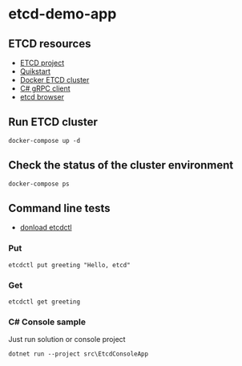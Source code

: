 # etcd-demo-app

## ETCD resources

- [ETCD project](https://etcd.io/)
- [Quikstart](https://etcd.io/docs/v3.5/quickstart/)
- [Docker ETCD cluster](https://github.com/garutilorenzo/docker-etcd-cluster/tree/master)
- [C# gRPC client](https://github.com/shubhamranjan/dotnet-etcd)
- [etcd browser](https://github.com/henszey/etcd-browser)

## Run ETCD cluster

```
docker-compose up -d
```

## Check the status of the cluster environment

```
docker-compose ps
```


## Command line tests

- [donload etcdctl](https://github.com/etcd-io/etcd/releases/)

### Put

```
etcdctl put greeting "Hello, etcd"
```

### Get

```
etcdctl get greeting
```


### C# Console sample
 
Just run solution or console project

```
dotnet run --project src\EtcdConsoleApp
```





